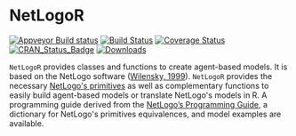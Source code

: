 # NetLogoR

[![Appveyor Build status](https://ci.appveyor.com/api/projects/status/k65nup6cuqr5p2hy/branch/master?svg=true)](https://ci.appveyor.com/project/achubaty/netlogor/branch/master)
[![Build Status](https://travis-ci.org/PredictiveEcology/NetLogoR.svg?branch=master)](https://travis-ci.org/PredictiveEcology/NetLogoR)
[![Coverage Status](https://coveralls.io/repos/PredictiveEcology/NetLogoR/badge.svg?branch=master)](https://coveralls.io/r/PredictiveEcology/NetLogoR?branch=master)
[![CRAN_Status_Badge](http://www.r-pkg.org/badges/version/NetLogoR)](https://cran.r-project.org/package=NetLogoR)
[![Downloads](http://cranlogs.r-pkg.org/badges/NetLogoR)](https://cran.rstudio.com/package=NetLogoR)

`NetLogoR` provides classes and functions to create agent-based models. It is based on the NetLogo software ([Wilensky, 1999](http://ccl.northwestern.edu/netlogo/)). `NetLogoR` provides the necessary [NetLogo's primitives](https://ccl.northwestern.edu/netlogo/docs/dictionary.html) as well as complementary functions to easily build agent-based models or translate NetLogo's models in R. A programming guide derived from the [NetLogo’s Programming Guide](https://ccl.northwestern.edu/netlogo/docs/programming.html), a dictionary for NetLogo's primitives equivalences, and model examples are available. 
